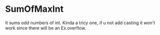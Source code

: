 # SumOfMaxInt
It sums odd numbers of int.
Kinda a tricy one, if u not add casting it won't work since there will be an Ex.overflow.
